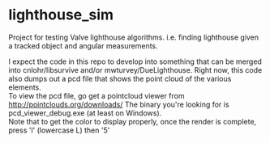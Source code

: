 # lighthouse_sim
Project for testing Valve lighthouse algorithms. i.e. finding lighthouse given a tracked object and angular measurements.

I expect the code in this repo to develop into something that can be merged into cnlohr/libsurvive and/or mwturvey/DueLighthouse. 
Right now, this code also dumps out a pcd file that shows the point cloud of the various elements.  
To view the pcd file, go get a pointcloud viewer from http://pointclouds.org/downloads/
The binary you're looking for is pcd_viewer_debug.exe (at least on Windows).  
Note that to get the color to display properly, once the render is complete, press 'l' (lowercase L) then '5'


